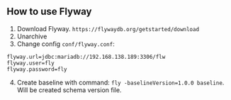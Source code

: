 ## How to use Flyway

1) Download Flyway. `https://flywaydb.org/getstarted/download`
2) Unarchive
3) Change config `conf/flyway.conf`:
```
flyway.url=jdbc:mariadb://192.168.138.189:3306/flw
flyway.user=fly
flyway.password=fly
```
4) Create baseline with command: `fly -baselineVersion=1.0.0 baseline`.
Will be created schema version file.
